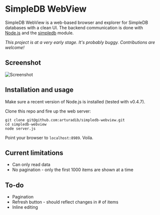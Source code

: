 # SimpleDB WebView

SimpleDB WebView is a web-based browser and explorer for SimpleDB databases with a clean UI. The backend communication is done with [Node.js](https://github.com/joyent/node) and the [simpledb](https://github.com/rjrodger/simpledb) module.

_This project is at a very early stage. It's probably buggy. Contributions are welcome!_

## Screenshot

![Screenshot](http://arturadib.github.com/simpledb-webview/screenshot.png)

## Installation and usage

Make sure a recent version of Node.js is installed (tested with v0.4.7). 

Clone this repo and fire up the web server:

    git clone git@github.com:arturadib/simpledb-webview.git
    cd simpledb-webview
    node server.js
    
Point your browser to `localhost:8989`. Voila.

## Current limitations

* Can only read data
* No pagination - only the first 1000 items are shown at a time

## To-do

* Pagination
* Refresh button - should reflect changes in # of items
* Inline editing
